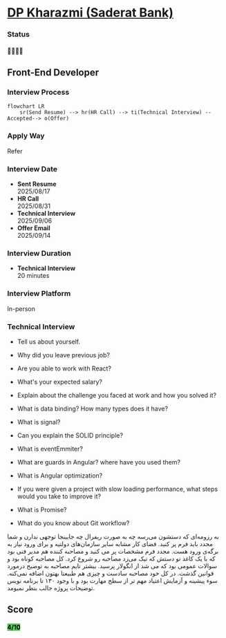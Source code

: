 # [DP Kharazmi (Saderat Bank)](https://dpkharazmi.com)

### Status
#### 📜📞🔧✅

## Front-End Developer

### Interview Process
```mermaid
flowchart LR
    sr(Send Resume) --> hr(HR Call) --> ti(Technical Interview) --Accepted--> o(Offer)
```

### Apply Way
Refer

### Interview Date
- **Sent Resume**<br />2025/08/17
- **HR Call**<br />2025/08/31
- **Technical Interview**<br />2025/09/06
- **Offer Email**<br />2025/09/14

### Interview Duration
- **Technical Interview**<br />20 minutes

### Interview Platform
In-person

### Technical Interview
- Tell us about yourself.

- Why did you leave previous job?

- Are you able to work with React?

- What's your expected salary?

- Explain about the challenge you faced at work and how you solved it?

- What is data binding? How many types does it have?

- What is signal?

- Can you explain the SOLID principle?

- What is eventEmmiter?

- What are guards in Angular? where have you used them?

- What is Angular optimization?

- If you were given a project with slow loading performance, what steps would you take to improve it?

- What is Promise?

- What do you know about Git workflow?

به رزومه‌ای که دستشون می‌رسه چه به صورت ریفرال چه جابینجا توجهی ندارن و شما مجدد باید فرم پر کنید. فضای کار مشابه سایر سازمان‌های دولتیه و برای ورود نیاز به برگه‌ی ورود هست. مجدد فرم مشخصات پر می کنید و مصاحبه کننده هم مدیر فنی بود که با یک کاغذ تو دستش که تیک می‌زد مصاحبه رو شروع کرد. کل مصاحبه کوتاه بود و سوالات عمومی بود که می شد از انگولار پرسید. بیشتر تایم مصاحبه به توضیح درمورد قوانین گذشت. در کل خود مصاحبه سادست و چیزی هم طبیعتا بهتون اضافه نمی‌کنه. سوء پیشینه و آزمایش اعتیاد مهم تر از سطح مهارت بود و با وجود ۱۳۰ تا برنامه نویس توضیحات پروژه جالب بنظر نمیومد.

## Score
<h4><mark style="background-color:#54ca56">4/10</mark></h4>